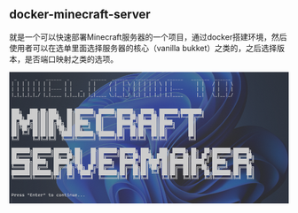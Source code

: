 ## docker-minecraft-server

就是一个可以快速部署Minecraft服务器的一个项目，通过docker搭建环境，然后使用者可以在选单里面选择服务器的核心（vanilla bukket）之类的，之后选择版本，是否端口映射之类的选项。

![01](/pic/01.png)